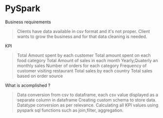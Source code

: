 # PySpark
Business requirements
> Clients have data available in csv format and it's not proper.
> Client wants to grow the business and for that data cleaning is needed.

KPI
> Total Amount spent by each customer
> Total amount spent on each food category
> Total Amount of sales in each month
> Yearly,Quaterly an monthly sales
> Number of orders for each category
> Frequency of customer visiting restaurant
> Total sales by each country
> Total sales based on order source

What is acomplished ?
> Data conversion from csv to dataframe, each csv value displayed as a separate column in dataframe
> Creating custom schema to store data.
> Datatype conversion as per relevance.
> Calculating all KPI values using pyspark sql functions such as join,filter, aggregation.
